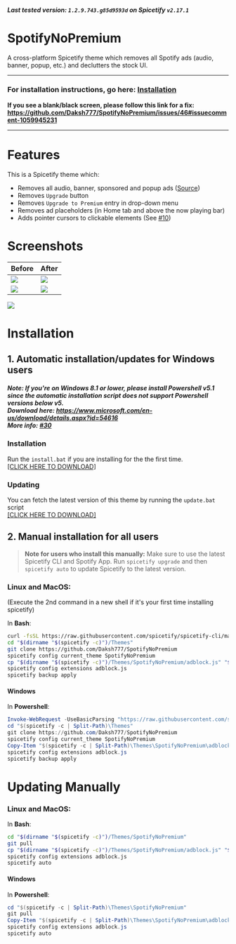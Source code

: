 ##### Last tested version: `1.2.9.743.g85d9593d` on Spicetify `v2.17.1`
# SpotifyNoPremium
A cross-platform Spicetify theme which removes all Spotify ads (audio, banner, popup, etc.) and declutters the stock UI. 

---
### For installation instructions, go here: [Installation](#installation) <br>
**If you see a blank/black screen, please follow this link for a fix: https://github.com/Daksh777/SpotifyNoPremium/issues/46#issuecomment-1059945231**


---

# Features
This is a Spicetify theme which:
- Removes all audio, banner, sponsored and popup ads ([Source](https://github.com/CharlieS1103/spicetify-extensions/blob/main/adblock/adblock.js))
- Removes `Upgrade` button
- Removes `Upgrade to Premium` entry in drop-down menu
- Removes ad placeholders (in Home tab and above the now playing bar)
- Adds pointer cursors to clickable elements (See [#10](https://github.com/Daksh777/SpotifyNoPremium/discussions/10))

# Screenshots

| Before | After |
| ----------- | ----------- |
| <img src="https://i.imgur.com/o714XSp.png"/> | <img src="https://i.imgur.com/289Qq2v.png"/> |
| <img src="https://i.imgur.com/HVjTHTO.png"/> | <img src="https://i.imgur.com/Nhy3OOJ.png"/> |

<img src="https://i.imgur.com/kEffDy8.png">

# Installation

## 1. Automatic installation/updates for Windows users
##### **Note: If you're on Windows 8.1 or lower, please install Powershell v5.1 since the automatic installation script does not support Powershell versions below v5. <br> Download here: https://www.microsoft.com/en-us/download/details.aspx?id=54616 <br> More info: [#30](https://github.com/Daksh777/SpotifyNoPremium/issues/30#issuecomment-962822618)**
### Installation
Run the `install.bat` if you are installing for the the first time. <br>
[[CLICK HERE TO DOWNLOAD]](https://daksh777.github.io/SpotifyNoPremium/install.bat) <br>


### Updating
You can fetch the latest version of this theme by running the `update.bat` script <br>
[[CLICK HERE TO DOWNLOAD]](https://daksh777.github.io/SpotifyNoPremium/update.bat)


## 2. Manual installation for all users
> **Note for users who install this manually:** Make sure to use the latest Spicetify CLI and Spotify App. Run `spicetify upgrade` and then `spicetify auto` to update Spicetify to the latest version.
### Linux and MacOS:

(Execute the 2nd command in a new shell if it's your first time installing spicetify)

In **Bash**:
```bash
curl -fsSL https://raw.githubusercontent.com/spicetify/spicetify-cli/master/install.sh | sh
cd "$(dirname "$(spicetify -c)")/Themes"
git clone https://github.com/Daksh777/SpotifyNoPremium
spicetify config current_theme SpotifyNoPremium
cp "$(dirname "$(spicetify -c)")/Themes/SpotifyNoPremium/adblock.js" "$(dirname "$(spicetify -c)")/Extensions"
spicetify config extensions adblock.js
spicetify backup apply
```

#### Windows
In **Powershell**:
```powershell
Invoke-WebRequest -UseBasicParsing "https://raw.githubusercontent.com/spicetify/spicetify-cli/master/install.ps1" | Invoke-Expression
cd "$(spicetify -c | Split-Path)\Themes"
git clone https://github.com/Daksh777/SpotifyNoPremium
spicetify config current_theme SpotifyNoPremium
Copy-Item "$(spicetify -c | Split-Path)\Themes\SpotifyNoPremium\adblock.js" "$(spicetify -c | Split-Path)\Extensions"
spicetify config extensions adblock.js
spicetify backup apply
```

# Updating Manually
### Linux and MacOS:
In **Bash**:
```bash
cd "$(dirname "$(spicetify -c)")/Themes/SpotifyNoPremium"
git pull
cp "$(dirname "$(spicetify -c)")/Themes/SpotifyNoPremium/adblock.js" "$(dirname "$(spicetify -c)")/Extensions"
spicetify config extensions adblock.js
spicetify auto
```

#### Windows
In **Powershell**:
```powershell
cd "$(spicetify -c | Split-Path)\Themes\SpotifyNoPremium"
git pull
Copy-Item "$(spicetify -c | Split-Path)\Themes\SpotifyNoPremium\adblock.js" "$(spicetify -c | Split-Path)\Extensions"
spicetify config extensions adblock.js
spicetify auto
```
